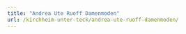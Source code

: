 ```yaml
---
title: "Andrea Ute Ruoff Damenmoden"
url: /kirchheim-unter-teck/andrea-ute-ruoff-damenmoden/
---
```

